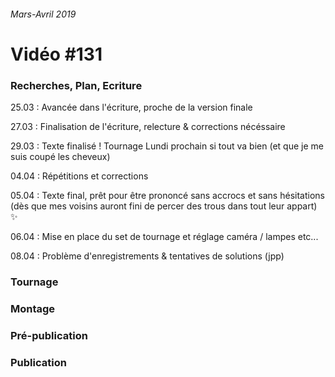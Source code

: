 ###### Mars-Avril 2019
# Vidéo #131

### Recherches, Plan, Ecriture
25.03 : Avancée dans l'écriture, proche de la version finale

27.03 : Finalisation de l'écriture, relecture & corrections nécéssaire

29.03 : Texte finalisé ! Tournage Lundi prochain si tout va bien (et que je me suis coupé les cheveux)

04.04 : Répétitions et corrections

05.04 : Texte final, prêt pour être prononcé sans accrocs et sans hésitations (dès que mes voisins auront fini de percer des trous dans tout leur appart) :sparkles:

06.04 : Mise en place du set de tournage et réglage caméra / lampes etc...

08.04 : Problème d'enregistrements & tentatives de solutions (jpp)

### Tournage

### Montage

### Pré-publication

### Publication

